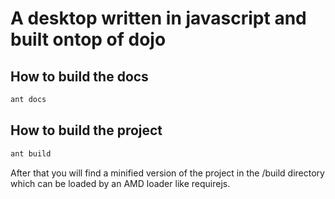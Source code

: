 A desktop written in javascript and built ontop of dojo
=======================================================

How to build the docs
---------------------

```sh
ant docs
```


How to build the project
-------------------------

```sh
ant build
```

After that you will find a minified version of the project in the /build
directory which can be loaded by an AMD loader like requirejs.